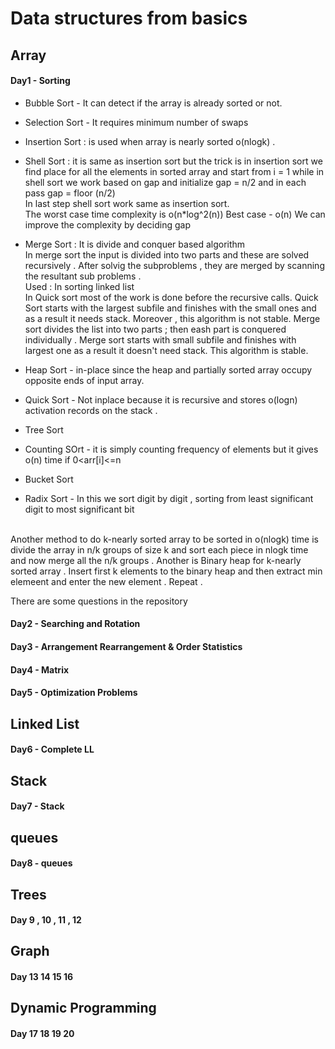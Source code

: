 # Data structures from basics 
## Array 

#### Day1 - Sorting

- Bubble Sort - It can detect if the array is already sorted or not. 
- Selection Sort - It requires minimum number of swaps 
- Insertion Sort 
: is used when array is nearly sorted o(nlogk) . 
- Shell Sort : it is same as insertion sort but the trick is in insertion sort we find place for all the elements in sorted array and start from i = 1 while 
   in shell sort we work based on gap and initialize gap = n/2 and in each pass gap = floor (n/2) <br />
   In last step shell sort work same as insertion sort. <br />
   The worst case time complexity is o(n*log^2(n))
   Best case - o(n) 
   We can improve the complexity by deciding gap 

- Merge Sort : It is divide and conquer based algorithm </br> 
  In merge sort the input is divided into two parts and these are solved recursively . After solvig the subproblems , they are merged by scanning the resultant      sub problems . </br>
     Used : In sorting linked list </br>
    In Quick sort most of the work is done before the recursive calls. Quick Sort starts with the largest subfile and finishes with the small ones and as a result     it needs stack. Moreover , this algorithm is not stable. Merge sort divides the list into two parts ; then eash part is conquered individually . Merge sort       starts with small subfile and finishes with largest one as a result it doesn't need stack. This algorithm is stable. 

- Heap Sort - in-place since the heap and partially sorted array occupy opposite ends of input array. 
- Quick Sort - Not inplace because it is recursive and stores o(logn) activation records on the stack . 
- Tree Sort
- Counting SOrt - it is simply counting frequency of elements but it gives o(n) time if  0<arr[i]<=n 
- Bucket Sort 
- Radix Sort - In this we sort digit by digit , sorting from least significant digit to most significant bit 
</br>
Another method to do k-nearly sorted array to be sorted in o(nlogk) time is divide the array in n/k groups of size k and sort each piece in nlogk time and now merge all the n/k groups . 
Another is Binary heap for k-nearly sorted array . Insert first k elements to the binary heap and then extract min elemeent and enter the new element . Repeat . 

There are some questions in the repository 
#### Day2 - Searching and Rotation 
#### Day3 - Arrangement Rearrangement & Order Statistics
#### Day4 - Matrix 
#### Day5 - Optimization Problems 

## Linked List 
#### Day6 - Complete LL 
## Stack 
#### Day7 - Stack 
## queues 
#### Day8 - queues 
## Trees 
#### Day 9 , 10 , 11 , 12 
## Graph 
#### Day 13 14 15 16 
## Dynamic Programming 
#### Day 17 18 19 20 


